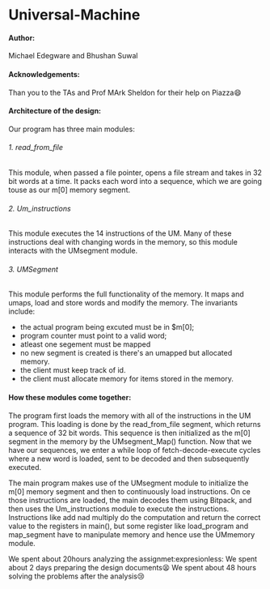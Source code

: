 # Universal-Machine

#### Author: 
Michael Edegware and Bhushan Suwal

#### Acknowledgements:
Than you to the TAs and Prof MArk Sheldon for
their help on Piazza:smile:

#### Architecture of the design:
Our program has three main modules:
###### 1. read_from_file
  This module, when passed a file pointer, opens a file stream 
  and takes in 32 bit words at a time. It packs each word into
  a sequence, which we are going touse as our m[0] memory segment.

###### 2. Um_instructions
  This module executes the 14 instructions of the UM. Many of these 
  instructions deal with changing words in the memory, so this module 
  interacts with the UMsegment module.

###### 3. UMSegment
  This module performs the full functionality of the memory. It maps
  and umaps, load and store words and modify the memory.
  The invariants include:
  - the actual program being excuted must be in $m[0];
  - program counter must point to a valid word;
  - atleast one segement must be mapped
  - no new segment is created is there's an umapped but allocated memory.
  - the client must keep track of id.
  - the client must allocate memory for items stored in the memory.

#### How these modules come together:
   The program first loads the memory with all of the instructions in 
   the UM program. This loading is done by the read_from_file segment,
   which returns a sequence of 32 bit words. This sequence is then 
   initialized as the m[0] segment in the memory by the UMsegment_Map()
   function. Now that we have our sequences, we enter a while loop of
   fetch-decode-execute cycles where a new  word is loaded, sent to be
   decoded and then subsequently executed.

  The main program makes use of the UMsegment module to initialize the
  m[0] memory segment and then to continuously load instructions. On ce
  those  instructions are loaded, the main decodes them using Bitpack, 
  and then uses the Um_instructions module to execute the instructions.
  Instructions like add nad multiply do the computation and return the
  correct value to the registers in main(), but some register like 
  load_program and map_segment have to manipulate memory and hence use
  the UMmemory module. 

We spent about 20hours analyzing the assignmet:expresionless:
We spent about 2 days preparing the design documents:tired_face:
We spent about 48 hours solving the problems after the analysis:cry:
